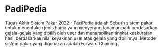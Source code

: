 # PadiPedia
Tugas Akhir Sistem Pakar 2022 - 
PadiPedia adalah Sebuah sistem pakar untuk menentukan jenis hama yang menyerang tanaman padi berdasarkan gejala-gejala yang dipilih oleh user dan menampilkan tingkat keakuratan hasil berdasarkan nilai keyakinan user atas gejala yang dipilihnya. Metode sistem pakar yang digunakan adalah Forward Chaining.
